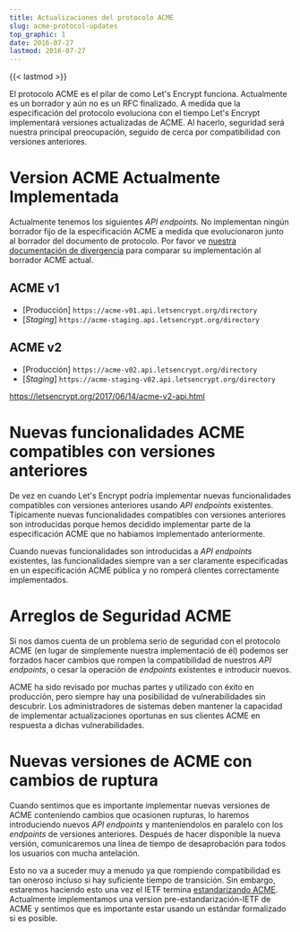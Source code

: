 ```yaml
---
title: Actualizaciones del protocolo ACME
slug: acme-protocol-updates
top_graphic: 1
date: 2016-07-27
lastmod: 2016-07-27
---
```


{{< lastmod >}}

El protocolo ACME es el pilar de como Let's Encrypt funciona. Actualmente es un borrador y a&uacute;n no es un RFC finalizado. A medida que la especificaci&oacute;n del protocolo evoluciona con el tiempo Let's Encrypt implementar&aacute; versiones actualizadas de ACME. Al hacerlo, seguridad ser&aacute; nuestra principal preocupaci&oacute;n, seguido de cerca por compatibilidad con versiones anteriores.

# Version ACME Actualmente Implementada

Actualmente tenemos los siguientes *API endpoints*. No implementan ning&uacute;n borrador fijo de la especificaci&oacute;n ACME a medida que evolucionaron junto al borrador del documento de protocolo. Por favor ve [nuestra documentaci&oacute;n de divergencia](https://github.com/letsencrypt/boulder/blob/master/docs/acme-divergences.md) para comparar su implementaci&oacute;n al borrador ACME actual.

## ACME v1

* [Producci&oacute;n] `https://acme-v01.api.letsencrypt.org/directory`
* [*Staging*] `https://acme-staging.api.letsencrypt.org/directory`

## ACME v2

* [Producci&oacute;n] `https://acme-v02.api.letsencrypt.org/directory`
* [*Staging*] `https://acme-staging-v02.api.letsencrypt.org/directory`

https://letsencrypt.org/2017/06/14/acme-v2-api.html

# Nuevas funcionalidades ACME compatibles con versiones anteriores

De vez en cuando Let's Encrypt podr&iacute;a implementar nuevas funcionalidades compatibles con versiones anteriores usando *API endpoints* existentes. T&iacute;picamente nuevas funcionalidades compatibles con versiones anteriores son introducidas porque hemos decidido implementar parte de la especificaci&oacute;n ACME que no habiamos implementado anteriormente.

Cuando nuevas funcionalidades son introducidas a *API endpoints* existentes, las funcionalidades siempre van a ser claramente especificadas en un especificaci&oacute;n ACME p&uacute;blica y no romper&aacute; clientes correctamente implementados.

# Arreglos de Seguridad ACME

Si nos damos cuenta de un problema serio de seguridad con el protocolo ACME (en lugar de simplemente nuestra implementaci&oacute; de &eacute;l) podemos ser forzados hacer cambios que rompen la compatibilidad de nuestros *API endpoints*, o cesar la operaci&oacute;n de *endpoints* existentes e introducir nuevos.

ACME ha sido revisado por muchas partes y utilizado con &eacute;xito en producci&oacute;n, pero siempre hay una posibilidad de vulnerabilidades sin descubrir. Los administradores de sistemas deben mantener la capacidad de implementar actualizaciones oportunas en sus clientes ACME en respuesta a dichas vulnerabilidades.

# Nuevas versiones de ACME con cambios de ruptura

Cuando sentimos que es importante implementar nuevas versiones de ACME conteniendo cambios que ocasionen rupturas, lo haremos introduciendo nuevos *API endpoints* y manteniendolos en paralelo con los *endpoints* de versiones anteriores. Despu&eacute;s de hacer disponible la nueva versi&oacute;n, comunicaremos una l&iacute;nea de tiempo de desaprobaci&oacute;n para todos los usuarios con mucha antelaci&oacute;n.

Esto no va a suceder muy a menudo ya que rompiendo compatibilidad es tan oneroso incluso si hay suficiente tiempo de transici&oacute;n. Sin embargo, estaremos haciendo esto una vez el IETF termina [estandarizando ACME](https://datatracker.ietf.org/wg/acme/charter/). Actualmente implementamos una version pre-estandarizaci&oacute;n-IETF de ACME y sentimos que es importante estar usando un est&aacute;ndar formalizado si es posible.
